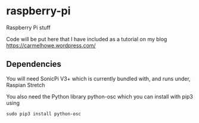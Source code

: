 # raspberry-pi
Raspberry Pi stuff

Code will be put here that I have included as a tutorial on my blog
https://carmelhowe.wordpress.com/

## Dependencies

You will need SonicPi V3+ which is currently bundled with, and runs under, Raspian Stretch  

You also need the Python library python-osc which you can install with pip3 using  

```sudo pip3 install python-osc```
